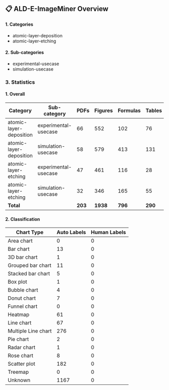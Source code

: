 ## 📋 ALD-E-ImageMiner Overview

#### 1. Categories

- atomic-layer-deposition
- atomic-layer-etching

#### 2. Sub-categories

- experimental-usecase
- simulation-usecase


### 3. Statistics

#### 1. Overall

| Category | Sub-category | PDFs | Figures | Formulas | Tables |
| --- | --- | --- | --- | --- | --- |
| atomic-layer-deposition | experimental-usecase | 66 | 552 | 102 | 76 |  796 |
| atomic-layer-deposition | simulation-usecase | 58 | 579 | 413 | 131 | 1181 |
| atomic-layer-etching | experimental-usecase | 47 | 461 | 116 | 28 |  652 |
| atomic-layer-etching | simulation-usecase | 32 | 346 | 165 | 55 |  598 |
| **Total** |  | **203** | **1938** | **796** | **290** |

#### 2. Classification

| Chart Type | Auto Labels | Human Labels |
| --- | --- | --- |
| Area chart | 0 | 0 |
| Bar chart | 13 | 0 |
| 3D bar chart | 1 | 0 |
| Grouped bar chart | 11 | 0 |
| Stacked bar chart | 5 | 0 |
| Box plot | 1 | 0 |
| Bubble chart | 4 | 0 |
| Donut chart | 7 | 0 |
| Funnel chart | 0 | 0 |
| Heatmap | 61 | 0 |
| Line chart | 67 | 0 |
| Multiple Line chart | 276 | 0 |
| Pie chart | 2 | 0 |
| Radar chart | 1 | 0 |
| Rose chart | 8 | 0 |
| Scatter plot | 182 | 0 |
| Treemap | 0 | 0 |
| Unknown | 1167 | 0 |
